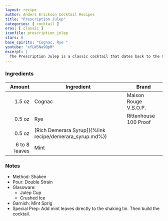 ```yaml
---
layout: recipe
author: Anders Erickson Cocktail Recipes
title: "Prescription Julep"
categories: [ cocktail ]
eras: [ classic ]
iconfile: prescription_julep
stars: 0
base_spirits: "Cognac, Rye "
youtube: "xfLW5Na9QpM"
excerpt: |
  The Prescription Julep is a classic cocktail that dates back to the mid-1800s. It's a refreshing and complex drink that combines the flavors of rye whiskey, cognac, mint, and sugar.
---
```


### Ingredients

|        Amount | Ingredient                                               | Brand                 |
| ------------: | -------------------------------------------------------- | --------------------- |
|        1.5 oz | Cognac                                                   | Maison Rouge V.S.O.P. |
|        0.5 oz | Rye                                                      | Rittenhouse 100 Proof |
|        0.5 oz | [Rich Demerara Syrup]({%link recipe/demerara_syrup.md%}) |
| 6 to 8 leaves | Mint                                                     |

### Notes

- Method: Shaken
- Pour: Double Strain
- Glassware:
  - Julep Cup
  - Crushed Ice
- Garnish: Mint Sprig
- Special Prep: Add mint leaves directly to the shaking tin. Then build the cocktail.
